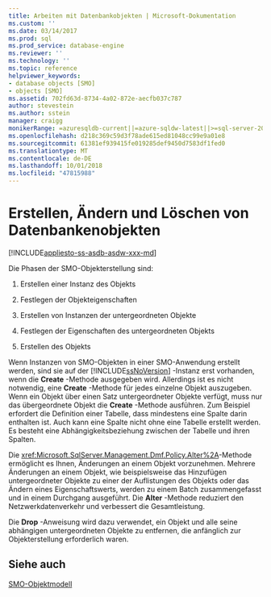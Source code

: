 ```yaml
---
title: Arbeiten mit Datenbankobjekten | Microsoft-Dokumentation
ms.custom: ''
ms.date: 03/14/2017
ms.prod: sql
ms.prod_service: database-engine
ms.reviewer: ''
ms.technology: ''
ms.topic: reference
helpviewer_keywords:
- database objects [SMO]
- objects [SMO]
ms.assetid: 702fd63d-8734-4a02-872e-aecfb037c787
author: stevestein
ms.author: sstein
manager: craigg
monikerRange: =azuresqldb-current||=azure-sqldw-latest||>=sql-server-2016||=sqlallproducts-allversions||>=sql-server-linux-2017||=azuresqldb-mi-current
ms.openlocfilehash: d218c369c59d3f78ade615ed81048cc99e9a01e8
ms.sourcegitcommit: 61381ef939415fe019285def9450d7583df1fed0
ms.translationtype: MT
ms.contentlocale: de-DE
ms.lasthandoff: 10/01/2018
ms.locfileid: "47815988"
---
```

# <a name="creating-altering-and-removing-database-objects"></a>Erstellen, Ändern und Löschen von Datenbankenobjekten
[!INCLUDE[appliesto-ss-asdb-asdw-xxx-md](../../../includes/appliesto-ss-asdb-asdw-xxx-md.md)]

  Die Phasen der SMO-Objekterstellung sind:  
  
1.  Erstellen einer Instanz des Objekts  
  
2.  Festlegen der Objekteigenschaften  
  
3.  Erstellen von Instanzen der untergeordneten Objekte  
  
4.  Festlegen der Eigenschaften des untergeordneten Objekts  
  
5.  Erstellen des Objekts  
  
 Wenn Instanzen von SMO-Objekten in einer SMO-Anwendung erstellt werden, sind sie auf der [!INCLUDE[ssNoVersion](../../../includes/ssnoversion-md.md)] -Instanz erst vorhanden, wenn die **Create** -Methode ausgegeben wird. Allerdings ist es nicht notwendig, eine **Create** -Methode für jedes einzelne Objekt auszugeben. Wenn ein Objekt über einen Satz untergeordneter Objekte verfügt, muss nur das übergeordnete Objekt die **Create** -Methode ausführen. Zum Beispiel erfordert die Definition einer Tabelle, dass mindestens eine Spalte darin enthalten ist. Auch kann eine Spalte nicht ohne eine Tabelle erstellt werden. Es besteht eine Abhängigkeitsbeziehung zwischen der Tabelle und ihren Spalten.  
  
 Die <xref:Microsoft.SqlServer.Management.Dmf.Policy.Alter%2A>-Methode ermöglicht es Ihnen, Änderungen an einem Objekt vorzunehmen. Mehrere Änderungen an einem Objekt, wie beispielsweise das Hinzufügen untergeordneter Objekte zu einer der Auflistungen des Objekts oder das Ändern eines Eigenschaftswerts, werden zu einem Batch zusammengefasst und in einem Durchgang ausgeführt. Die **Alter** -Methode reduziert den Netzwerkdatenverkehr und verbessert die Gesamtleistung.  
  
 Die **Drop** -Anweisung wird dazu verwendet, ein Objekt und alle seine abhängigen untergeordneten Objekte zu entfernen, die anfänglich zur Objekterstellung erforderlich waren.  
  
## <a name="see-also"></a>Siehe auch  
 [SMO-Objektmodell](../../../relational-databases/server-management-objects-smo/smo-object-model.md)  
  
  
